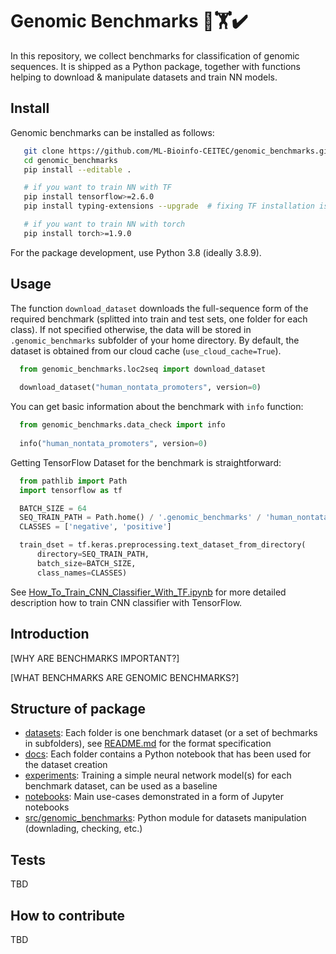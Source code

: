 # Genomic Benchmarks 🧬🏋️✔️

In this repository, we collect benchmarks for classification of genomic sequences. It is shipped as a Python package, together with functions helping to download & manipulate datasets and train NN models. 
## Install

Genomic benchmarks can be installed as follows:

```bash
   git clone https://github.com/ML-Bioinfo-CEITEC/genomic_benchmarks.git
   cd genomic_benchmarks
   pip install --editable .

   # if you want to train NN with TF
   pip install tensorflow>=2.6.0
   pip install typing-extensions --upgrade  # fixing TF installation issue

   # if you want to train NN with torch
   pip install torch>=1.9.0

```

For the package development, use Python 3.8 (ideally 3.8.9).

## Usage

The function `download_dataset` downloads the full-sequence form of the required benchmark (splitted into train and test sets, one folder for each class). If not specified otherwise, the data will be stored in `.genomic_benchmarks` subfolder of your home directory. By default, the dataset is obtained from our cloud cache (`use_cloud_cache=True`).  

```python
  from genomic_benchmarks.loc2seq import download_dataset
  
  download_dataset("human_nontata_promoters", version=0)
```

You can get basic information about the benchmark with `info` function:

```python
  from genomic_benchmarks.data_check import info
  
  info("human_nontata_promoters", version=0)
```

Getting TensorFlow Dataset for the benchmark is straightforward: 

```python
  from pathlib import Path
  import tensorflow as tf

  BATCH_SIZE = 64
  SEQ_TRAIN_PATH = Path.home() / '.genomic_benchmarks' / 'human_nontata_promoters' / 'train'
  CLASSES = ['negative', 'positive']

  train_dset = tf.keras.preprocessing.text_dataset_from_directory(
      directory=SEQ_TRAIN_PATH,
      batch_size=BATCH_SIZE,
      class_names=CLASSES)
```
See [How_To_Train_CNN_Classifier_With_TF.ipynb](notebooks/How_To_Train_CNN_Classifier_With_TF.ipynb) for more detailed description how to train CNN classifier with TensorFlow.

## Introduction

[WHY ARE BENCHMARKS IMPORTANT?]

[WHAT BENCHMARKS ARE GENOMIC BENCHMARKS?]
## Structure of package

  * [datasets](datasets/): Each folder is one benchmark dataset (or a set of bechmarks in subfolders), see [README.md](datasets/README.md) for the format specification
  * [docs](docs/): Each folder contains a Python notebook that has been used for the dataset creation
  * [experiments](experiments/): Training a simple neural network model(s) for each benchmark dataset, can be used as a baseline
  * [notebooks](notebooks/): Main use-cases demonstrated in a form of Jupyter notebooks 
  * [src/genomic_benchmarks](src/genomic_benchmarks/): Python module for datasets manipulation (downlading, checking, etc.) 

## Tests

TBD

## How to contribute

TBD
